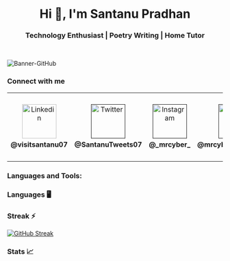 <h1 align="center">Hi 👋, I'm Santanu Pradhan</h1>
<h3 align="center">Technology Enthusiast | Poetry Writing | Home Tutor</h3><br>

![Banner-GitHub](https://github.com/SantanuWorks/SantanuWorks/assets/133559707/f4df8f48-2f82-4666-93c6-441e265dc391)

### Connect with me
<p>
<table>
  <tr border="0" height="160">
    <td border="0" width="200" align="center">
      <a href="https://www.flaticon.com/free-icons/email"> <img height="80" src="https://www.google.com/url?sa=i&url=https%3A%2F%2Fwww.facebook.com%2FIMGWorldwide%2F&psig=AOvVaw3QGND5QKpOJzgbAUb8J3H3&ust=1686201859393000&source=images&cd=vfe&ved=0CBEQjRxqFwoTCMj_ksm1sP8CFQAAAAAdAAAAABAN" alt="Linkedin"></a>
       <!-- a href="https://www.flaticon.com/free-icons/email"> <img height="80" src="https://github.com/SantanuWorks/SantanuWorks/assets/133559707/aa3cbe84-a3aa-42cb-8ac3-5f42d517d3b2" alt="Linkedin"></a-->
       <b><br>@visitsantanu07</b>
    </td>
    <td border="0" width="200" align="center">
       <a href=""><img height="80" src="https://github.com/SantanuWorks/SantanuWorks/assets/133559707/0fd60685-033b-46db-81fb-a0e5e4b2521b" alt="Twitter"></a>
       <b><br>@SantanuTweets07</b>
    </td>
    <td border="0" width="200" align="center">
      <a href=""><img height="80" src="https://github.com/SantanuWorks/SantanuWorks/assets/133559707/8aa2ced4-0aa8-41a0-9e05-df902a2a84bc" alt="Instagram"></a>
      <b><br>@_mrcyber_</b>
    </td>
    <td border="0" width="200" align="center">
      <a href=""><img height="80" src="https://github.com/SantanuWorks/SantanuWorks/assets/133559707/f9092f1a-fa27-4dbc-9cac-2dc0986fe800" alt="Facebook"></a> 
      <b><br>@mrcyberBORNAGAIN</b> 
    </td>
    <td border="0" width="200" align="center">
      <a href="mailto:santanuworkspace@gmail.com"><img height="80" src="https://github.com/SantanuWorks/SantanuWorks/assets/133559707/df38170b-037c-461a-8970-e2e21f497d11" alt="Gmail"></a>
      <b><br>@santanuworkspace</b> 
    </td>
  </tr>
</table>
</p>

<h3 align="left">Languages and Tools:</h3>

### Languages 🖥️

### Streak ⚡
[![GitHub Streak](https://streak-stats.demolab.com/?user=SantanuWorks&show_icons=true&theme=dark&card_width=1000)](https://git.io/streak-stats)

### Stats 📈
